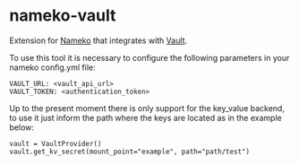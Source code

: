 # nameko-vault

Extension for [Nameko](https://www.nameko.io/) that integrates with [Vault](https://www.vaultproject.io/).

To use this tool it is necessary to configure the following parameters in your nameko config.yml file:

```
VAULT_URL: <vault_api_url>
VAULT_TOKEN: <authentication_token>
```

Up to the present moment there is only support for the key_value backend, to use it just inform the path where the keys are located as in the example below:

```
vault = VaultProvider()
vault.get_kv_secret(mount_point="example", path="path/test")
```
